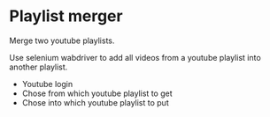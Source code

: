 # Playlist merger
Merge two youtube playlists.

Use selenium wabdriver to add all videos from a youtube playlist into another playlist.
- Youtube login
- Chose from which youtube playlist to get
- Chose into which youtube playlist to put
